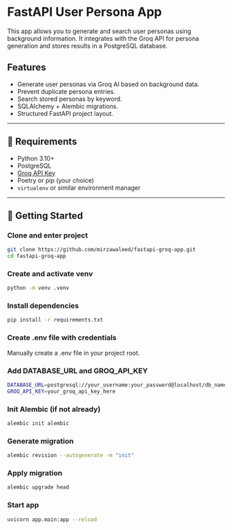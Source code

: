 # FastAPI User Persona App

This app allows you to generate and search user personas using background information. It integrates with the Groq API for persona generation and stores results in a PostgreSQL database.

## Features

- Generate user personas via Groq AI based on background data.
- Prevent duplicate persona entries.
- Search stored personas by keyword.
- SQLAlchemy + Alembic migrations.
- Structured FastAPI project layout.

---

## 🧰 Requirements

- Python 3.10+
- PostgreSQL
- [Groq API Key](https://console.groq.com/)
- Poetry or pip (your choice)
- `virtualenv` or similar environment manager

---

## 🚀 Getting Started

### Clone and enter project
```bash
git clone https://github.com/mirzawaleed/fastapi-groq-app.git
cd fastapi-groq-app
```

### Create and activate venv
```bash
python -m venv .venv
```

### Install dependencies
```bash
pip install -r requirements.txt
```

### Create .env file with credentials
Manually create a .env file in your project root.

### Add DATABASE_URL and GROQ_API_KEY
```bash
DATABASE_URL=postgresql://your_username:your_password@localhost/db_name
GROQ_API_KEY=your_groq_api_key_here
```

### Init Alembic (if not already)
```bash
alembic init alembic
```

### Generate migration
```bash
alembic revision --autogenerate -m "init"
```

### Apply migration
```bash
alembic upgrade head
```

### Start app
```bash
uvicorn app.main:app --reload
```

